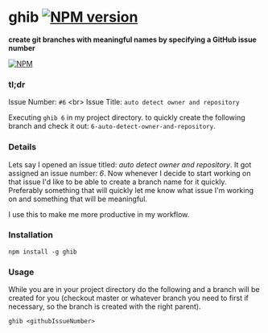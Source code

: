 ghib [![NPM version](https://badge.fury.io/js/ghib.png)](http://badge.fury.io/js/ghib)
====

**create git branches with meaningful names by specifying a GitHub issue number**

[![NPM](https://nodei.co/npm/ghib.png)](https://nodei.co/npm/ghib/)

### tl;dr

Issue Number: `#6` <br\> Issue Title: `auto detect owner and repository`

Executing `ghib 6` in my project directory. to quickly create the following 
branch and check it out: `6-auto-detect-owner-and-repository`.

### Details

Lets say I opened an issue titled: _auto detect owner and repository_. It got
assigned an issue number: _6_. Now whenever I decide to start working on that
issue I'd like to be able to create a branch name for it quickly. Preferably
something that will quickly let me know what issue I'm working on and something
that will be meaningful.

I use this to make me more productive in my workflow.

### Installation

```
npm install -g ghib
```

### Usage
While you are in your project directory do the following and a branch will be
created for you (checkout master or whatever branch you need to first if
necessary, so the branch is created with the right parent).

```
ghib <githubIssueNumber>
```
